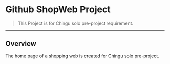 # Github ShopWeb Project
>This Project is for Chingu solo pre-project requirement.

---
## Overview

The home page of a shopping web is created for Chingu solo pre-project.
